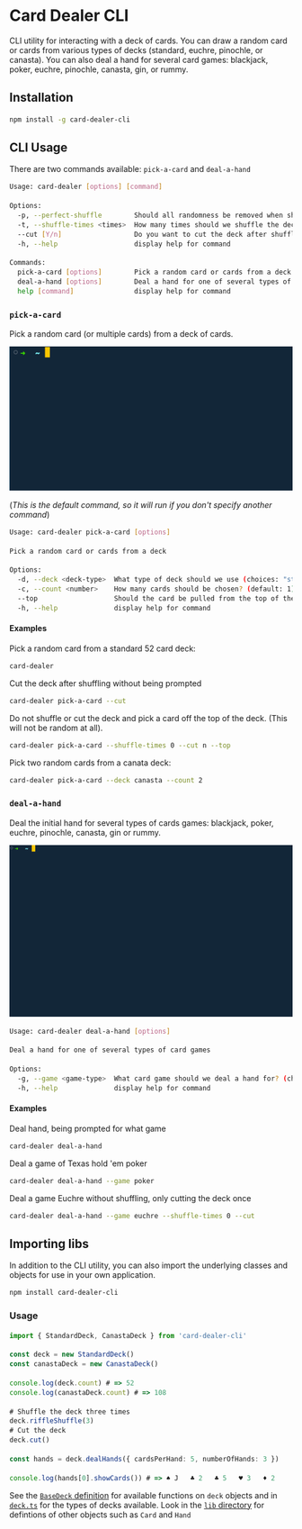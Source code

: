 # Card Dealer CLI

CLI utility for interacting with a deck of cards. You can draw a random card or cards from various types of decks (standard, euchre, pinochle, or canasta). You can also deal a hand for several card games: blackjack, poker, euchre, pinochle, canasta, gin, or rummy.

## Installation

```sh
npm install -g card-dealer-cli
```

## CLI Usage

There are two commands available: `pick-a-card` and `deal-a-hand`

```sh
Usage: card-dealer [options] [command]

Options:
  -p, --perfect-shuffle        Should all randomness be removed when shuffling the deck? (default:false)
  -t, --shuffle-times <times>  How many times should we shuffle the deck? (default: 7)
  --cut [Y/n]                  Do you want to cut the deck after shuffling?
  -h, --help                   display help for command

Commands:
  pick-a-card [options]        Pick a random card or cards from a deck
  deal-a-hand [options]        Deal a hand for one of several types of card games
  help [command]               display help for command
```

### `pick-a-card`

Pick a random card (or multiple cards) from a deck of cards.

![pick-a-card cli in action](./pick-a-card.gif)

(_This is the default command, so it will run if you don't specify another command_)

```sh
Usage: card-dealer pick-a-card [options]

Pick a random card or cards from a deck

Options:
  -d, --deck <deck-type>  What type of deck should we use (choices: "standard", "double", "euchre", "canasta", "pinochle", default: "standard")
  -c, --count <number>    How many cards should be chosen? (default: 1)
  --top                   Should the card be pulled from the top of the deck, rather than at a random point in the deck? (default: false)
  -h, --help              display help for command
```

#### Examples

Pick a random card from a standard 52 card deck:

```sh
card-dealer
```

Cut the deck after shuffling without being prompted

```sh
card-dealer pick-a-card --cut
```

Do not shuffle or cut the deck and pick a card off the top of the deck. (This will not be random at all).

```sh
card-dealer pick-a-card --shuffle-times 0 --cut n --top
```

Pick two random cards from a canata deck:

```sh
card-dealer pick-a-card --deck canasta --count 2
```

### `deal-a-hand`

Deal the initial hand for several types of cards games: blackjack, poker, euchre, pinochle, canasta, gin or rummy.

![deal-a-hand cli in use](./deal-a-hand.gif)

```sh
Usage: card-dealer deal-a-hand [options]

Deal a hand for one of several types of card games

Options:
  -g, --game <game-type>  What card game should we deal a hand for? (choices: "blackjack", "poker", "euchre", "pinochle", "canasta", "gin", "rummy")
  -h, --help              display help for command
```

#### Examples

Deal hand, being prompted for what game

```sh
card-dealer deal-a-hand
```

Deal a game of Texas hold 'em poker

```sh
card-dealer deal-a-hand --game poker
```

Deal a game Euchre without shuffling, only cutting the deck once

```sh
card-dealer deal-a-hand --game euchre --shuffle-times 0 --cut
```

## Importing libs

In addition to the CLI utility, you can also import the underlying classes and objects for use in your own application.

```sh
npm install card-dealer-cli
```

### Usage

```ts
import { StandardDeck, CanastaDeck } from 'card-dealer-cli'

const deck = new StandardDeck()
const canastaDeck = new CanastaDeck()

console.log(deck.count) # => 52
console.log(canastaDeck.count) # => 108

# Shuffle the deck three times
deck.riffleShuffle(3)
# Cut the deck
deck.cut()

const hands = deck.dealHands({ cardsPerHand: 5, numberOfHands: 3 })

console.log(hands[0].showCards()) # => ♠️ J   ♣️ 2   ♣️ 5   ♥ 3   ♦ 2
```

See the [`BaseDeck` definition](./src/lib/base-deck.ts) for available functions on `deck` objects and in [`deck.ts`](./src/lib/deck.ts) for the types of decks available. Look in the [`lib` directory](./src/lib/) for defintions of other objects such as `Card` and `Hand`
